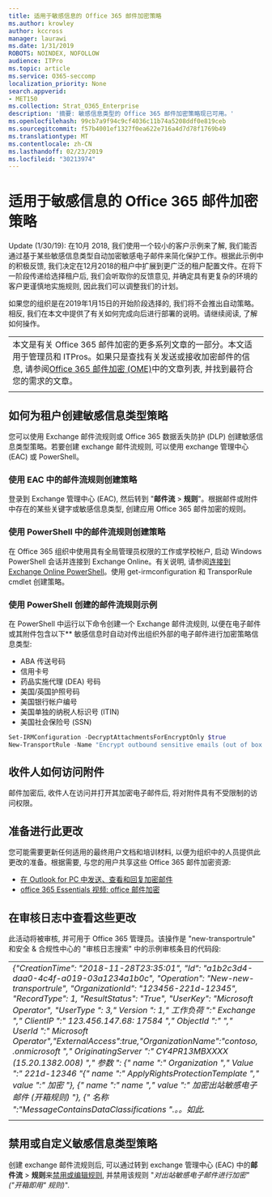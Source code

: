 ```yaml
---
title: 适用于敏感信息的 Office 365 邮件加密策略
ms.author: krowley
author: kccross
manager: laurawi
ms.date: 1/31/2019
ROBOTS: NOINDEX, NOFOLLOW
audience: ITPro
ms.topic: article
ms.service: O365-seccomp
localization_priority: None
search.appverid:
- MET150
ms.collection: Strat_O365_Enterprise
description: '摘要: 敏感信息类型的 Office 365 邮件加密策略现已可用。'
ms.openlocfilehash: 99cb7a9f94c9cf4036c11b74a5208ddf0e819ceb
ms.sourcegitcommit: f57b4001ef1327f0ea622e716a4d7d78f1769b49
ms.translationtype: MT
ms.contentlocale: zh-CN
ms.lasthandoff: 02/23/2019
ms.locfileid: "30213974"
---
```

# <a name="office-365-message-encryption-policy-for-sensitive-information"></a>适用于敏感信息的 Office 365 邮件加密策略

Update (1/30/19): 在10月 2018, 我们使用一个较小的客户示例来了解, 我们能否通过基于某些敏感信息类型自动加密敏感电子邮件来简化保护工作。根据此示例中的积极反馈, 我们决定在12月2018的租户中扩展到更广泛的租户配置文件。在将下一阶段传递给选择租户后, 我们会听取你的反馈意见, 并确定具有更复杂的环境的客户更谨慎地实施规则, 因此我们可以调整我们的计划。

如果您的组织是在2019年1月15日的开始阶段选择的, 我们将不会推出自动策略。相反, 我们在本文中提供了有关如何完成向后进行部署的说明。请继续阅读, 了解如何操作。

||
|:-----|
|本文是有关 Office 365 邮件加密的更多系列文章的一部分。本文适用于管理员和 ITPros。如果只是查找有关发送或接收加密邮件的信息, 请参阅[Office 365 邮件加密 (OME)](ome.md)中的文章列表, 并找到最符合您的需求的文章。 |
||

## <a name="how-to-create-the-sensitive-information-type-policy-for-your-tenant"></a>如何为租户创建敏感信息类型策略

您可以使用 Exchange 邮件流规则或 Office 365 数据丢失防护 (DLP) 创建敏感信息类型策略。若要创建 exchange 邮件流规则, 可以使用 exchange 管理中心 (EAC) 或 PowerShell。

### <a name="to-create-the-policy-by-using-mail-flow-rules-in-the-eac"></a>使用 EAC 中的邮件流规则创建策略

登录到 Exchange 管理中心 (EAC), 然后转到 "**邮件流** > **规则**"。根据邮件或附件中存在的某些关键字或敏感信息类型, 创建应用 Office 365 邮件加密的规则。

### <a name="to-create-the-policy-by-using-mail-flow-rules-in-powershell"></a>使用 PowerShell 中的邮件流规则创建策略

在 Office 365 组织中使用具有全局管理员权限的工作或学校帐户, 启动 Windows PowerShell 会话并连接到 Exchange Online。有关说明, 请参阅[连接到 Exchange Online PowerShell](https://aka.ms/exopowershell)。使用 get-irmconfiguration 和 TransporRule cmdlet 创建策略。

### <a name="example-mail-flow-rule-created-with-powershell"></a>使用 PowerShell 创建的邮件流规则示例

在 PowerShell 中运行以下命令创建一个 Exchange 邮件流规则, 以便在电子邮件或其附件包含以下** 敏感信息时自动对传出组织外部的电子邮件进行加密策略信息类型:

- ABA 传送号码
- 信用卡号
- 药品实施代理 (DEA) 号码
- 美国/英国护照号码
- 美国银行帐户编号
- 美国单独的纳税人标识号 (ITIN)
- 美国社会保险号 (SSN)

```powershell
Set-IRMConfiguration -DecryptAttachmentsForEncryptOnly $true
New-TransportRule -Name "Encrypt outbound sensitive emails (out of box rule)" -SentToScope  NotInOrganization  -ApplyRightsProtectionTemplate "Encrypt" -MessageContainsDataClassifications @(@{Name="ABA Routing Number"; minCount="1"},@{Name="Credit Card Number"; minCount="1"},@{Name="Drug Enforcement Agency (DEA) Number"; minCount="1"},@{Name="U.S. / U.K. Passport Number"; minCount="1"},@{Name="U.S. Bank Account Number"; minCount="1"},@{Name="U.S. Individual Taxpayer Identification Number (ITIN)"; minCount="1"},@{Name="U.S. Social Security Number (SSN)"; minCount="1"}) -SenderNotificationType "NotifyOnly"
```

## <a name="how-recipients-access-attachments"></a>收件人如何访问附件

邮件加密后, 收件人在访问并打开其加密电子邮件后, 将对附件具有不受限制的访问权限。

## <a name="to-prepare-for-this-change"></a>准备进行此更改

您可能需要更新任何适用的最终用户文档和培训材料, 以便为组织中的人员提供此更改的准备。根据需要, 与您的用户共享这些 Office 365 邮件加密资源:

- [在 Outlook for PC 中发送、查看和回复加密邮件](https://support.office.com/article/send-view-and-reply-to-encrypted-messages-in-outlook-for-pc-eaa43495-9bbb-4fca-922a-df90dee51980)
- [office 365 Essentials 视频: office 邮件加密](https://youtu.be/CQR0cG_iEUc)

## <a name="view-these-changes-in-the-audit-log"></a>在审核日志中查看这些更改

此活动将被审核, 并可用于 Office 365 管理员。该操作是 "new-transportrule" 和安全 & 合规性中心的 "审核日志搜索" 中的示例审核条目的代码段:

|     |
| --- |
| *{"CreationTime": "2018-11-28T23:35:01", "Id": "a1b2c3d4-daa0-4c4f-a019-03a1234a1b0c", "Operation": "New-new-transportrule", "OrganizationId": "123456-221d-12345", "RecordType": 1, "ResultStatus": "True", "UserKey": "Microsoft Operator", "UserType ": 3," Version ": 1," 工作负荷 ":" Exchange "," ClientIP ":" 123.456.147.68: 17584 "," ObjectId ":" "," UserId ":" Microsoft Operator","ExternalAccess":true,"OrganizationName":"contoso, .onmicrosoft "," OriginatingServer ":" CY4PR13MBXXXX (15.20.1382.008) "," 参数 ": {" name ":" Organization "," Value ":" 221d-12346 "{" name ":" ApplyRightsProtectionTemplate "," value ":" 加密 "}, {" name ":" name "," value ":" 加密出站敏感电子邮件 (开箱规则) "}, {" 名称 ":"MessageContainsDataClassifications ".。。如此.* |
| |

## <a name="to-disable-or-customize-the-sensitive-information-types-policy"></a>禁用或自定义敏感信息类型策略

创建 exchange 邮件流规则后, 可以通过转到 exchange 管理中心 (EAC) 中的**邮件流** > **规则**来[禁用或编辑规则](https://docs.microsoft.com/exchange/security-and-compliance/mail-flow-rules/manage-mail-flow-rules#enable-or-disable-a-mail-flow-rule), 并禁用该规则 "*对出站敏感电子邮件进行加密" ("开箱即用" 规则)*".
